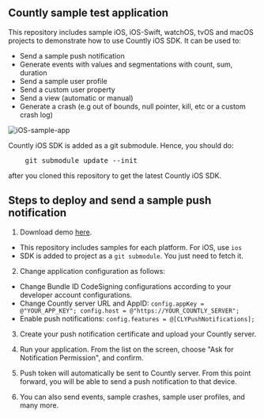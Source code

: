 ## Countly sample test application

This repository includes sample iOS, iOS-Swift, watchOS, tvOS and macOS projects to demonstrate how to use Countly iOS SDK. It can be used to: 

* Send a sample push notification
* Generate events with values and segmentations with count, sum, duration
* Send a sample user profile
* Send a custom user property
* Send a view (automatic or manual)
* Generate a crash (e.g out of bounds, null pointer, kill, etc or a custom crash log)

![iOS-sample-app](https://count.ly/github/countly-ios-sample-app.png)

Countly iOS SDK is added as a git submodule. Hence, you should do:

<pre class="prettyprint">
	git submodule update --init
</pre>

after you cloned this repository to get the latest Countly iOS SDK.

## Steps to deploy and send a sample push notification

1. Download demo [here](https://github.com/Countly/countly-sample-ios).

- This repository includes samples for each platform. For iOS, use `ios`
- SDK is added to project as a `git submodule`. You just need to fetch it.

2. Change application configuration as follows: 

- Change Bundle ID CodeSigning configurations according to your developer account configurations.
- Change Countly server URL and AppID: `config.appKey = @"YOUR_APP_KEY"; config.host = @"https://YOUR_COUNTLY_SERVER";`
- Enable push notifications: `config.features = @[CLYPushNotifications];`

3. Create your push notification certificate and upload your Countly server.

4. Run your application. From the list on the screen, choose "Ask for Notification Permission", and confirm.

5. Push token will automatically be sent to Countly server. From this point forward, you will be able to send a push notification to that device. 

6. You can also send events, sample crashes, sample user profiles, and many more.


